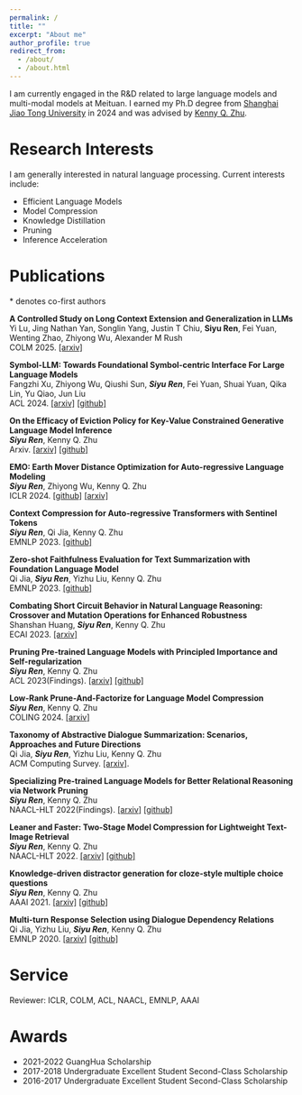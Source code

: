 ```yaml
---
permalink: /
title: ""
excerpt: "About me"
author_profile: true
redirect_from: 
  - /about/
  - /about.html
---
```


<!-- ## About Me -->

 I am currently engaged in the R&D related to large language models and multi-modal models at Meituan. I earned my Ph.D degree from [Shanghai Jiao Tong University](https://www.sjtu.edu.cn/) in 2024 and was advised by [Kenny Q. Zhu](https://www.cs.sjtu.edu.cn/~kzhu/). 


# Research Interests
        
I am generally interested in natural language processing. Current interests include: 
- Efficient Language Models
- Model Compression
- Knowledge Distillation
- Pruning
- Inference Acceleration


# Publications
\* denotes co-first authors

**A Controlled Study on Long Context Extension and Generalization in LLMs**  
Yi Lu, Jing Nathan Yan, Songlin Yang, Justin T Chiu, **Siyu Ren**, Fei Yuan, Wenting Zhao, Zhiyong Wu, Alexander M Rush  
COLM 2025.  [[arxiv]](https://arxiv.org/abs/2409.12181)  

**Symbol-LLM: Towards Foundational Symbol-centric Interface For Large Language Models**  
Fangzhi Xu, Zhiyong Wu, Qiushi Sun, ***Siyu Ren***, Fei Yuan, Shuai Yuan, Qika Lin, Yu Qiao, Jun Liu  
ACL 2024. [[arxiv]](https://arxiv.org/abs/2311.09278) [[github]](https://github.com/xufangzhi/Symbol-LLM)  

**On the Efficacy of Eviction Policy for Key-Value Constrained Generative Language Model Inference**  
***Siyu Ren***, Kenny Q. Zhu  
Arxiv. [[arxiv]](https://arxiv.org/abs/2402.06262) [[github]](https://github.com/DRSY/EasyKV)  

**EMO: Earth Mover Distance Optimization for Auto-regressive Language Modeling**  
***Siyu Ren***, Zhiyong Wu, Kenny Q. Zhu  
ICLR 2024. [[github]](https://github.com/DRSY/EMO)  [[arxiv]](https://arxiv.org/abs/2310.04691)  

**Context Compression for Auto-regressive Transformers with Sentinel Tokens**  
***Siyu Ren***, Qi Jia, Kenny Q. Zhu  
EMNLP 2023. [[github]](https://github.com/DRSY/KV_Compression)  

**Zero-shot Faithfulness Evaluation for Text Summarization with Foundation Language Model**  
Qi Jia, ***Siyu Ren***, Yizhu Liu, Kenny Q. Zhu  
EMNLP 2023. [[github]]()  

**Combating Short Circuit Behavior in Natural Language Reasoning: Crossover and Mutation Operations for Enhanced Robustness**  
Shanshan Huang, ***Siyu Ren***, Kenny Q. Zhu  
ECAI 2023. [[arxiv]](https://www.cs.sjtu.edu.cn/~kzhu//papers/ecai23-ss.pdf)  

**Pruning Pre-trained Language Models with Principled Importance and Self-regularization**  
***Siyu Ren***, Kenny Q. Zhu  
ACL 2023(Findings). [[arxiv]](https://arxiv.org/abs/2305.12394) [[github]](https://github.com/DRSY/PINS)  

**Low-Rank Prune-And-Factorize for Language Model Compression**  
***Siyu Ren***, Kenny Q. Zhu  
COLING 2024. [[arxiv]](https://arxiv.org/abs/2306.14152) 

**Taxonomy of Abstractive Dialogue Summarization: Scenarios, Approaches and Future Directions**  
Qi Jia, ***Siyu Ren***, Yizhu Liu, Kenny Q. Zhu  
ACM Computing Survey. [[arxiv]](https://arxiv.org/abs/2210.09894). 

**Specializing Pre-trained Language Models for Better Relational Reasoning via Network Pruning**  
***Siyu Ren***, Kenny Q. Zhu  
NAACL-HLT 2022(Findings). [[arxiv]](https://aclanthology.org/2022.findings-naacl.169/) [[github]](https://github.com/DRSY/LAMP)  

**Leaner and Faster: Two-Stage Model Compression for Lightweight Text-Image Retrieval**  
***Siyu Ren***, Kenny Q. Zhu  
NAACL-HLT 2022. [[arxiv]](https://aclanthology.org/2022.naacl-main.300/) [[github]](https://github.com/DRSY/MoTIS)  

**Knowledge-driven distractor generation for cloze-style multiple choice questions**  
***Siyu Ren***, Kenny Q. Zhu  
AAAI 2021. [[arxiv]](https://ojs.aaai.org/index.php/AAAI/article/view/16559) [[github]](https://github.com/DRSY/DGen)  

**Multi-turn Response Selection using Dialogue Dependency Relations**  
Qi Jia, Yizhu Liu, ***Siyu Ren***, Kenny Q. Zhu  
EMNLP 2020. [[arxiv]](https://aclanthology.org/2020.emnlp-main.150/) [[github]](https://github.com/JiaQiSJTU/ResponseSelection)  


# Service
Reviewer: ICLR, COLM, ACL, NAACL, EMNLP, AAAI

# Awards
-	2021-2022 GuangHua Scholarship 
-	2017-2018 Undergraduate Excellent Student Second-Class Scholarship
-	2016-2017 Undergraduate Excellent Student Second-Class Scholarship
